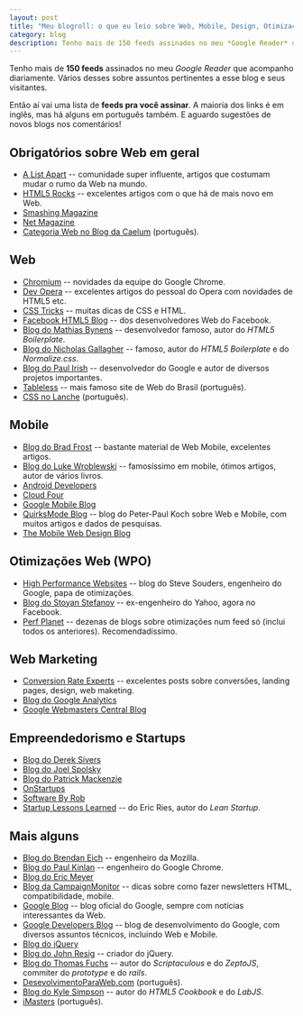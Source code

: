 ```yaml
---
layout: post
title: "Meu blogroll: o que eu leio sobre Web, Mobile, Design, Otimizações e afins"
category: blog
description: Tenho mais de 150 feeds assinados no meu *Google Reader* que acompanho diariamente. Vários desses sobre assuntos pertinentes a esse blog e seus visitantes.
---
```


Tenho mais de **150 feeds** assinados no meu *Google Reader* que acompanho diariamente. Vários desses sobre assuntos pertinentes a esse blog e seus visitantes.

Então aí vai uma lista de **feeds pra você assinar**. A maioria dos links é em inglês, mas há alguns em português também. E aguardo sugestões de novos blogs nos comentários!

## Obrigatórios sobre Web em geral

* [A List Apart](http://www.alistapart.com/) -- comunidade super influente, artigos que costumam mudar o rumo da Web na mundo.
* [HTML5 Rocks](http://www.html5rocks.com/en/) -- excelentes artigos com o que há de mais novo em Web.
* [Smashing Magazine](http://www.smashingmagazine.com)
* [Net Magazine](http://www.netmagazine.com)
* [Categoria Web no Blog da Caelum](http://blog.caelum.com.br/category/web-design/) (português).

## Web

* [Chromium](http://blog.chromium.org/) -- novidades da equipe do Google Chrome.
* [Dev Opera](http://dev.opera.com/) -- excelentes artigos do pessoal do Opera com novidades de HTML5 etc.
* [CSS Tricks](http://css-tricks.com) -- muitas dicas de CSS e HTML.
* [Facebook HTML5 Blog](http://developers.facebook.com/html5/blog/) -- dos desenvolvedores Web do Facebook.
* [Blog do Mathias Bynens](http://mathiasbynens.be/notes) -- desenvolvedor famoso, autor do *HTML5 Boilerplate*.
* [Blog do Nicholas Gallagher](http://nicolasgallagher.com) -- famoso, autor do *HTML5 Boilerplate* e do *Normalize.css*.
* [Blog do Paul Irish](http://paulirish.com) -- desenvolvedor do Google e autor de diversos projetos importantes.
* [Tableless](http://tableless.com.br) -- mais famoso site de Web do Brasil (português).
* [CSS no Lanche](http://www.cssnolanche.com.br/) (português).

## Mobile

* [Blog do Brad Frost](http://bradfrostweb.com/) -- bastante material de Web Mobile, excelentes artigos.
* [Blog do Luke Wroblewski](http://www.lukew.com/) -- famosíssimo em mobile, ótimos artigos, autor de vários livros.
* [Android Developers](http://android-developers.blogspot.com/)
* [Cloud Four](http://blog.cloudfour.com)
* [Google Mobile Blog](http://googlemobile.blogspot.com/)
* [QuirksMode Blog](http://www.quirksmode.org/blog/) -- blog do Peter-Paul Koch sobre Web e Mobile, com muitos artigos e dados de pesquisas.
* [The Mobile Web Design Blog](http://www.themobilewebdesignblog.com/)

## Otimizações Web (WPO)

* [High Performance Websites](http://www.stevesouders.com/blog) -- blog do Steve Souders, engenheiro do Google, papa de otimizações.
* [Blog do Stoyan Stefanov](http://www.phpied.com) -- ex-engenheiro do Yahoo, agora no Facebook.
* [Perf Planet](http://www.perfplanet.com/) -- dezenas de blogs sobre otimizações num feed só (inclui todos os anteriores). Recomendadíssimo.

## Web Marketing

* [Conversion Rate Experts](http://www.conversion-rate-experts.com) -- excelentes posts sobre conversões, landing pages, design, web maketing.
* [Blog do Google Analytics](http://analytics.blogspot.com/)
* [Google Webmasters Central Blog](http://googlewebmastercentral.blogspot.com/)

## Empreendedorismo e Startups

* [Blog do Derek Sivers](http://sivers.org/)
* [Blog do Joel Spolsky](http://joelonsoftware.com)
* [Blog do Patrick Mackenzie](http://www.kalzumeus.com/)
* [OnStartups](http://onstartups.com/)
* [Software By Rob](http://www.softwarebyrob.com)
* [Startup Lessons Learned](http://www.startuplessonslearned.com/) -- do Eric Ries, autor do *Lean Startup*.

## Mais alguns

* [Blog do Brendan Eich](http://brendaneich.com/) -- engenheiro da Mozilla.
* [Blog do Paul Kinlan](http://paul.kinlan.me/) -- engenheiro do Google Chrome.
* [Blog do Eric Meyer](http://meyerweb.com/eric/thoughts)
* [Blog da CampaignMonitor](http://www.campaignmonitor.com) -- dicas sobre como fazer newsletters HTML, compatibilidade, mobile.
* [Google Blog](http://googleblog.blogspot.com/) -- blog oficial do Google, sempre com notícias interessantes da Web.
* [Google Developers Blog](http://googledevelopers.blogspot.com/) -- blog de desenvolvimento do Google, com diversos assuntos técnicos, incluindo Web e Mobile.
* [Blog do jQuery](http://blog.jquery.com/)
* [Blog do John Resig](http://ejohn.org/) -- criador do jQuery.
* [Blog do Thomas Fuchs](http://mir.aculo.us/) -- autor do *Scriptaculous* e do *ZeptoJS*, commiter do *prototype* e do *rails*.
* [DesevolvimentoParaWeb.com](http://desenvolvimentoparaweb.com/) (português).
* [Blog do Kyle Simpson](http://blog.getify.com/) -- autor do *HTML5 Cookbook* e do *LabJS*.
* [iMasters](http://www.imasters.com.br) (português).

